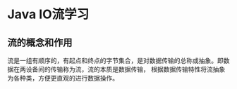 # Java IO流学习
## 流的概念和作用
流是一组有顺序的，有起点和终点的字节集合，是对数据传输的总称或抽象。即数据在两设备间的传输称为流，流的本质是数据传输，
根据数据传输特性将流抽象为各种类，方便更直观的进行数据操作。
 